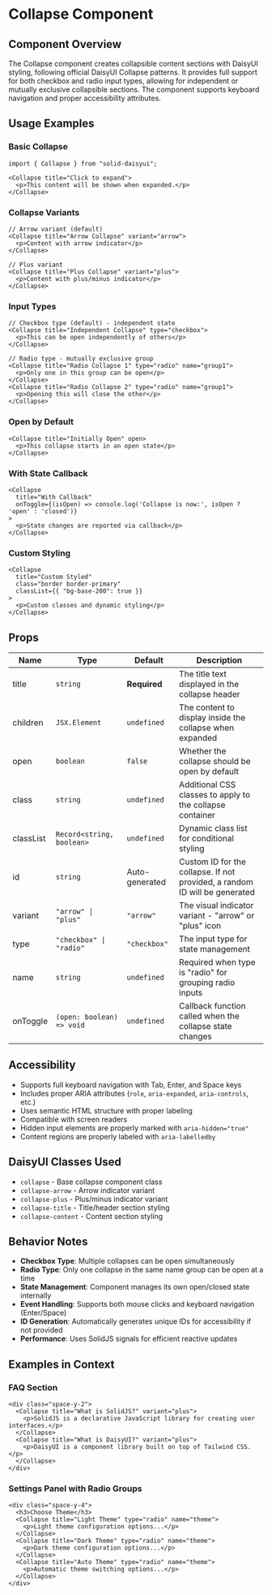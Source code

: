 # Collapse Component

## Component Overview

The Collapse component creates collapsible content sections with DaisyUI styling, following official DaisyUI Collapse patterns. It provides full support for both checkbox and radio input types, allowing for independent or mutually exclusive collapsible sections. The component supports keyboard navigation and proper accessibility attributes.

## Usage Examples

### Basic Collapse
```tsx
import { Collapse } from "solid-daisyui";

<Collapse title="Click to expand">
  <p>This content will be shown when expanded.</p>
</Collapse>
```

### Collapse Variants
```tsx
// Arrow variant (default)
<Collapse title="Arrow Collapse" variant="arrow">
  <p>Content with arrow indicator</p>
</Collapse>

// Plus variant
<Collapse title="Plus Collapse" variant="plus">
  <p>Content with plus/minus indicator</p>
</Collapse>
```

### Input Types
```tsx
// Checkbox type (default) - independent state
<Collapse title="Independent Collapse" type="checkbox">
  <p>This can be open independently of others</p>
</Collapse>

// Radio type - mutually exclusive group
<Collapse title="Radio Collapse 1" type="radio" name="group1">
  <p>Only one in this group can be open</p>
</Collapse>
<Collapse title="Radio Collapse 2" type="radio" name="group1">
  <p>Opening this will close the other</p>
</Collapse>
```

### Open by Default
```tsx
<Collapse title="Initially Open" open>
  <p>This collapse starts in an open state</p>
</Collapse>
```

### With State Callback
```tsx
<Collapse 
  title="With Callback" 
  onToggle={(isOpen) => console.log('Collapse is now:', isOpen ? 'open' : 'closed')}
>
  <p>State changes are reported via callback</p>
</Collapse>
```

### Custom Styling
```tsx
<Collapse 
  title="Custom Styled" 
  class="border border-primary"
  classList={{ "bg-base-200": true }}
>
  <p>Custom classes and dynamic styling</p>
</Collapse>
```

## Props

| Name | Type | Default | Description |
| ---- | ---- | ------- | ----------- |
| title | `string` | **Required** | The title text displayed in the collapse header |
| children | `JSX.Element` | `undefined` | The content to display inside the collapse when expanded |
| open | `boolean` | `false` | Whether the collapse should be open by default |
| class | `string` | `undefined` | Additional CSS classes to apply to the collapse container |
| classList | `Record<string, boolean>` | `undefined` | Dynamic class list for conditional styling |
| id | `string` | Auto-generated | Custom ID for the collapse. If not provided, a random ID will be generated |
| variant | `"arrow" \| "plus"` | `"arrow"` | The visual indicator variant - "arrow" or "plus" icon |
| type | `"checkbox" \| "radio"` | `"checkbox"` | The input type for state management |
| name | `string` | `undefined` | Required when type is "radio" for grouping radio inputs |
| onToggle | `(open: boolean) => void` | `undefined` | Callback function called when the collapse state changes |

## Accessibility

- Supports full keyboard navigation with Tab, Enter, and Space keys
- Includes proper ARIA attributes (`role`, `aria-expanded`, `aria-controls`, etc.)
- Uses semantic HTML structure with proper labeling
- Compatible with screen readers
- Hidden input elements are properly marked with `aria-hidden="true"`
- Content regions are properly labeled with `aria-labelledby`

## DaisyUI Classes Used

- `collapse` - Base collapse component class
- `collapse-arrow` - Arrow indicator variant
- `collapse-plus` - Plus/minus indicator variant
- `collapse-title` - Title/header section styling
- `collapse-content` - Content section styling

## Behavior Notes

- **Checkbox Type**: Multiple collapses can be open simultaneously
- **Radio Type**: Only one collapse in the same name group can be open at a time
- **State Management**: Component manages its own open/closed state internally
- **Event Handling**: Supports both mouse clicks and keyboard navigation (Enter/Space)
- **ID Generation**: Automatically generates unique IDs for accessibility if not provided
- **Performance**: Uses SolidJS signals for efficient reactive updates

## Examples in Context

### FAQ Section
```tsx
<div class="space-y-2">
  <Collapse title="What is SolidJS?" variant="plus">
    <p>SolidJS is a declarative JavaScript library for creating user interfaces.</p>
  </Collapse>
  <Collapse title="What is DaisyUI?" variant="plus">
    <p>DaisyUI is a component library built on top of Tailwind CSS.</p>
  </Collapse>
</div>
```

### Settings Panel with Radio Groups
```tsx
<div class="space-y-4">
  <h3>Choose Theme</h3>
  <Collapse title="Light Theme" type="radio" name="theme">
    <p>Light theme configuration options...</p>
  </Collapse>
  <Collapse title="Dark Theme" type="radio" name="theme">
    <p>Dark theme configuration options...</p>
  </Collapse>
  <Collapse title="Auto Theme" type="radio" name="theme">
    <p>Automatic theme switching options...</p>
  </Collapse>
</div>
```
